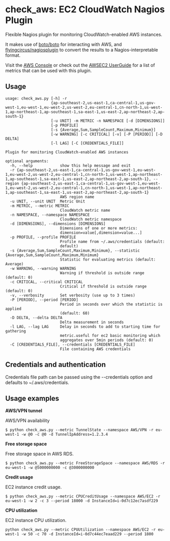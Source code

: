 check_aws: EC2 CloudWatch Nagios Plugin
===

Flexible Nagios plugin for monitoring CloudWatch-enabled AWS instances.

It makes use of [boto/boto](https://github.com/boto/boto) for interacting with AWS,
and [flyingcircus/nagiosplugin](https://bitbucket.org/flyingcircus/nagiosplugin/src/default) to convert the results
to a Nagios-interpretable format.

Visit the [AWS Console](https://console.aws.amazon.com/cloudwatch) or check out the
[AWSEC2 UserGuide](https://docs.aws.amazon.com/AWSEC2/latest/UserGuide/viewing_metrics_with_cloudwatch.html) 
for a list of metrics that can be used with this plugin.

Usage
---

```
usage: check_aws.py [-h] -r
                    {ap-southeast-2,us-east-1,ca-central-1,us-gov-west-1,eu-west-1,eu-west-2,us-west-2,eu-central-1,cn-north-1,us-west-1,ap-northeast-1,ap-southeast-1,sa-east-1,us-east-2,ap-northeast-2,ap-south-1}
                    [-u UNIT] -m METRIC -n NAMESPACE [-d [DIMENSIONS]]
                    [-p PROFILE]
                    [-s {Average,Sum,SampleCount,Maximum,Minimum}]
                    [-w WARNING] [-c CRITICAL] [-v] [-P [PERIOD]] [-D DELTA]
                    [-l LAG] [-C [CREDENTIALS_FILE]]

Plugin for monitoring CloudWatch-enabled AWS instances

optional arguments:
  -h, --help            show this help message and exit
  -r {ap-southeast-2,us-east-1,ca-central-1,us-gov-west-1,eu-west-1,eu-west-2,us-west-2,eu-central-1,cn-north-1,us-west-1,ap-northeast-1,ap-southeast-1,sa-east-1,us-east-2,ap-northeast-2,ap-south-1}, --region {ap-southeast-2,us-east-1,ca-central-1,us-gov-west-1,eu-west-1,eu-west-2,us-west-2,eu-central-1,cn-north-1,us-west-1,ap-northeast-1,ap-southeast-1,sa-east-1,us-east-2,ap-northeast-2,ap-south-1}
                        AWS region name
  -u UNIT, --unit UNIT  Metric Unit
  -m METRIC, --metric METRIC
                        CloudWatch metric name
  -n NAMESPACE, --namespace NAMESPACE
                        CloudWatch metric namespace
  -d [DIMENSIONS], --dimensions [DIMENSIONS]
                        Dimensions of one or more metrics:
                        dimension=value[,dimension=value...]
  -p PROFILE, --profile PROFILE
                        Profile name from ~/.aws/credentials (default:
                        default)
  -s {Average,Sum,SampleCount,Maximum,Minimum}, --statistic {Average,Sum,SampleCount,Maximum,Minimum}
                        Statistic for evaluating metrics (default: Average)
  -w WARNING, --warning WARNING
                        Warning if threshold is outside range (default: 0)
  -c CRITICAL, --critical CRITICAL
                        Critical if threshold is outside range (default: 0)
  -v, --verbosity       Set verbosity (use up to 3 times)
  -P [PERIOD], --period [PERIOD]
                        Period in seconds over which the statistic is applied
                        (default: 60)
  -D DELTA, --delta DELTA
                        Delta measurement in seconds
  -l LAG, --lag LAG     Delay in seconds to add to starting time for gathering
                        metric.useful for ec2 basic monitoring which
                        aggregates over 5min periods (default: 0)
  -C [CREDENTIALS_FILE], --credentials [CREDENTIALS_FILE]
                        File containing AWS credentials
```


Credentials and authentication
---

Credentials file path can be passed using the --credentials option and defaults to ~/.aws/credentials.


Usage examples
---

**AWS/VPN tunnel**

AWS/VPN availability

```
$ python check_aws.py --metric TunnelState --namespace AWS/VPN -r eu-west-1 -w @0 -c @0 -d TunnelIpAddress=1.2.3.4
```

**Free storage space**

Free storage space in AWS RDS.

```
$ python check_aws.py --metric FreeStorageSpace --namespace AWS/RDS -r eu-west-1 -w @5000000000 -c @3000000000
```

**Credit usage**

EC2 instance credit usage.

```
$ python check_aws.py --metric CPUCreditUsage --namespace AWS/EC2 -r eu-west-1 -w 2 -c 3 --period 18000 -d InstanceId=i-0d7c12ec7asdf229
```

**CPU utilization**

EC2 instance CPU utilization.

```
python check_aws.py --metric CPUUtilization --namespace AWS/EC2 -r eu-west-1 -w 50 -c 70 -d InstanceId=i-0d7c44ec7eaad229 --period 1800
```


